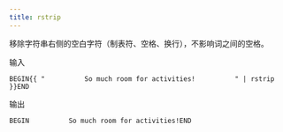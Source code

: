 ```yaml
---
title: rstrip
---
```


移除字符串右侧的空白字符（制表符、空格、换行），不影响词之间的空格。

输入
```liquid
BEGIN{{ "          So much room for activities!          " | rstrip }}END
```

输出
```text
BEGIN          So much room for activities!END
```
